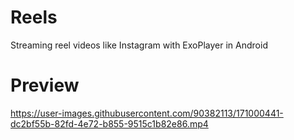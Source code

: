 # Reels
Streaming reel videos like Instagram with ExoPlayer in Android

# Preview 
https://user-images.githubusercontent.com/90382113/171000441-dc2bf55b-82fd-4e72-b855-9515c1b82e86.mp4


